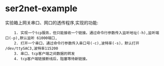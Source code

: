 # ser2net-example
实验箱上网关串口、网口的透传程序,实现的功能:

        1. 实现一个tcp服务，但只能接收一个链接。通过命令行参数传入监听地址(-h),监听端口(-p),默认监听 61000端口,
        2. 打开一个串口，通过命令行参数传入串口号(-c),波特率(-s)，默认打开 /dev/ttySAC3,波特率115200
        3. 串口、tcp客户端之间数据的转发
        4. tcp客户端链接断线后，阻塞等待新链接。
